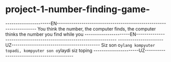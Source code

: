 # project-1-number-finding-game-
----------------------EN--------------------------------------------------------------------
You think the number, the computer finds, the computer thinks the number you find while you
----------------------EN--------------------------------------------------------------------
----------------------UZ-------------------------------------------
Siz son o`ylang kompyuter topadi, kompyuter son o`ylaydi siz toping
----------------------UZ-------------------------------------------
